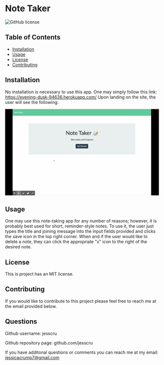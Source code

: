 # Note Taker

  ![GitHub license](https://img.shields.io/badge/license-MIT-blue.svg)

  ## Table of Contents 
  
  * [Installation](#installation)
  * [Usage](#usage)
  * [License](#license)
  * [Contributing](#contributing)
  
  ## Installation
  
  No installation is necessary to use this app. One may simply follow this link: https://evening-dusk-94636.herokuapp.com/
  Upon landing on the site, the user will see the following:
  
  ![Note taker function gif](./public/assets/images/note-taker.gif)
 
  
  ## Usage 
  
  One may use this note-taking app for any number of reasons; however, it is probably best used for short, reminder-style notes. To use it, the user just types     the title and joining message into the input fields provided and clicks the save icon in the top right corner. When and if the user would like to delete a      note, they can click the appropriate "x" icon to the right of the desired note. 
  
  ## License
  
  This is project has an MIT license. 
  
  ## Contributing
  
  If you would like to contribute to this project please feel free to reach me at the email provided below. 
  
  ## Questions 
  
  Github username: jesscru
  
  Github repository page: github.com/jesscru

  If you have additonal questions or comments you can reach me at my email: jessicacrump7@gmail.com
